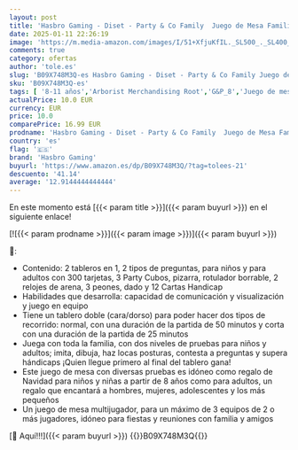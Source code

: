 ```yaml
---
layout: post
title: 'Hasbro Gaming - Diset - Party & Co Family  Juego de Mesa Familiar Multiprueba y Multijugador  Juegos para Niños y Adultos  Niñas y Niños de 8 Años o Más  Juguetes para Fiestas de Navidad'
date: 2025-01-11 22:26:19
image: 'https://m.media-amazon.com/images/I/51+XfjuKfIL._SL500_._SL400_.jpg'
comments: true
category: ofertas
author: 'tole.es'
slug: 'B09X748M3Q-es Hasbro Gaming - Diset - Party & Co Family Juego de Mesa...'
sku: 'B09X748M3Q-es'
tags: [ '8-11 años','Arborist Merchandising Root','G&P_8','Juego de mesa','Juegos de preguntas','Juegos de tablero','Juegos y accesorios para juegos','Juguetes','Juguetes Hasbro','Juguetes y juegos','Self Service','Special Features Stores','Tienda Juegos en Familia (Hasbro)','b6d17eda-2c26-45ed-a098-453a9f96e839_0','b6d17eda-2c26-45ed-a098-453a9f96e839_101','b6d17eda-2c26-45ed-a098-453a9f96e839_6901','b6d17eda-2c26-45ed-a098-453a9f96e839_8901','b6d17eda-2c26-45ed-a098-453a9f96e839_901','hasbro gaming','navidad','🇪🇸', ]
actualPrice: 10.0 EUR
currency: EUR
price: 10.0
comparePrice: 16.99 EUR
prodname: 'Hasbro Gaming - Diset - Party & Co Family  Juego de Mesa Familiar Multiprueba y Multijugador  Juegos para Niños y Adultos  Niñas y Niños de 8 Años o Más  Juguetes para Fiestas de Navidad'
country: 'es'
flag: '🇪🇸'
brand: 'Hasbro Gaming'
buyurl: 'https://www.amazon.es/dp/B09X748M3Q/?tag=tolees-21'
descuento: '41.14'
average: '12.9144444444444'
---
```


En este momento está [{{< param title >}}]({{< param buyurl >}}) en el siguiente enlace!

[![{{< param prodname >}}]({{< param image >}})]({{< param buyurl >}})

🔎:

- Contenido: 2 tableros en 1, 2 tipos de preguntas, para niños y para adultos con 300 tarjetas, 3 Party Cubos, pizarra, rotulador borrable, 2 relojes de arena, 3 peones, dado y 12 Cartas Handicap
- Habilidades que desarrolla: capacidad de comunicación y visualización y juego en equipo
- Tiene un tablero doble (cara/dorso) para poder hacer dos tipos de recorrido: normal, con una duración de la partida de 50 minutos y corta con una duración de la partida de 25 minutos
- Juega con toda la familia, con dos niveles de pruebas para niños y adultos; imita, dibuja, haz locas posturas, contesta a preguntas y supera hándicaps ¡Quien llegue primero al final del tablero gana!
- Este juego de mesa con diversas pruebas es idóneo como regalo de Navidad para niños y niñas a partir de 8 años como para adultos, un regalo que encantará a hombres, mujeres, adolescentes y los más pequeños
- Un juego de mesa multijugador, para un máximo de 3 equipos de 2 o más jugadores, idóneo para fiestas y reuniones con familia y amigos

[🛒 Aquí!!!]({{< param buyurl >}})
{{<world>}}B09X748M3Q{{</world>}}
